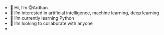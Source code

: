 - 👋 Hi, I’m @Ardhan
- 👀 I’m interested in artificial intelligence, machine learning, deep learning
- 🌱 I’m currently learning Python
- 💞️ I’m looking to collaborate with anyone
- 

<!---
greatwraith/Greatwraith is a ✨ special ✨ repository because its `README.md` (this file) appears on your GitHub profile.
You can click the Preview link to take a look at your changes.
--->
